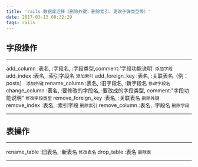 ```yaml
---
title: 'rails 数据库迁移（删除外键，删除索引，更改子弹类型等）'
date: 2017-03-13 09:32:29
tags: rails
---
```


## 字段操作
------
add_column :表名, :字段名, :字段类型,comment:'字段功能说明'      `添加字段`
add_index :表名, :索引字段名             `添加索引`
add_foreign_key :表名, :关联表名（例：posts）                              `添加外键`
rename_column :表名, :旧字段名, :新字段名     `修改字段名`
change_column :表名, :要修改的字段名, :要改成的字段类型, comment:"字段功能说明"       `修改字段类型`
remove_foreign_key :表名, :关联表名       `删除外键`
remove_index :表名, :索引字段                  `删除索引`
remove_column :表名, :字段名       `删除字段`

------

##  表操作
------
rename_table :旧表名, :新表名              `修改表名`
drop_table :表名                              `删除表`

------
